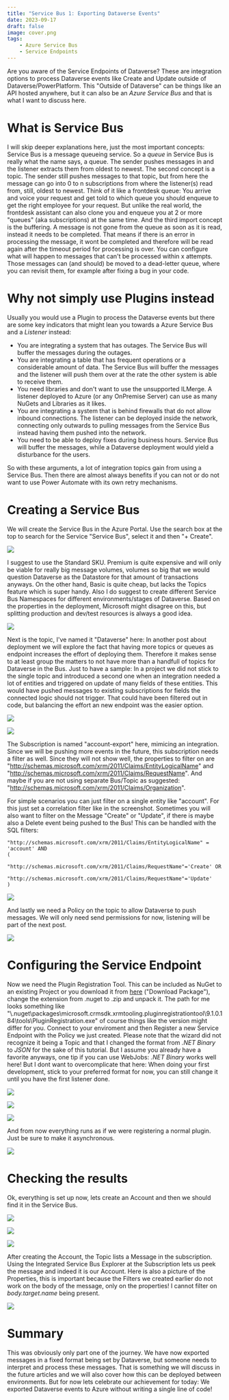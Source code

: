 ```yaml
---
title: "Service Bus 1: Exporting Dataverse Events"
date: 2023-09-17
draft: false
image: cover.png
tags:
    - Azure Service Bus
    - Service Endpoints
---
```


Are you aware of the Service Endpoints of Dataverse? These are integration options to process Dataverse events like Create and Update outside of Dataverse/PowerPlatform. This "Outside of Dataverse" can be things like an API hosted anywhere, but it can also be an _Azure Service Bus_ and that is what I want to discuss here.

# What is Service Bus
I will skip deeper explanations here, just the most important concepts: Service Bus is a message queueing service. So a _queue_ in Service Bus is really what the name says, a queue. The sender pushes messages in and the listener extracts them from oldest to newest. 
The second concept is a topic. The sender still pushes messages to that topic, but from here the message can go into 0 to n subscriptions from where the listener(s) read from, still, oldest to newest. Think of it like a frontdesk queue: You arrive and voice your request and get told to which queue you should enqueue to get the right employee for your request. But unlike the real world, the frontdesk assistant can also clone you and enqueue you at 2 or more "queues" (aka subscriptions) at the same time. 
And the third import concept is the buffering. A message is not gone from the queue as soon as it is read, instead it needs to be completed. That means if there is an error in processing the message, it wont be completed and therefore will be read again after the timeout period for processing is over. You can configure what will happen to messages that can't be processed within x attempts. Those messages can (and should) be moved to a dead-letter queue, where you can revisit them, for example after fixing a bug in your code.

# Why not simply use Plugins instead
Usually you would use a Plugin to process the Dataverse events but there are some key indicators that might lean you towards a Azure Service Bus and a _Listener_ instead:
- You are integrating a system that has outages. The Service Bus will buffer the messages during the outages.
- You are integrating a table that has frequent operations or a considerable amount of data. The Service Bus will buffer the messages and the listener will push them over at the rate the other system is able to receive them.
- You need libraries and don't want to use the unsupported ILMerge. A listener deployed to Azure (or any OnPremise Server) can use as many NuGets and Libraries as it likes.
- You are integrating a system that is behind firewalls that do not allow inbound connections. The listener can be deployed inside the network, connecting only outwards to pulling messages from the Service Bus instead having them pushed into the network.
- You need to be able to deploy fixes during business hours. Service Bus will buffer the messages, while a Dataverse deployment would yield a disturbance for the users.

So with these arguments, a lot of integration topics gain from using a Service Bus. Then there are almost always benefits if you can not or do not want to use Power Automate with its own retry mechanisms. 

# Creating a Service Bus
We will create the Service Bus in the Azure Portal. Use the search box at the top to search for the Service "Service Bus", select it and then "+ Create".

![](NewServiceBus.png)

I suggest to use the Standard SKU. Premium is quite expensive and will only be viable for really big message volumes, volumes so big that we would question Dataverse as the Datastore for that amount of transactions anyways. On the other hand, Basic is quite cheap, but lacks the Topics feature which is super handy.
Also I do suggest to create different Service Bus Namespaces for different environments/stages of Dataverse. Based on the properties in the deployment, Microsoft might disagree on this, but splitting production and dev/test resources is always a good idea.

![](NewTopic.png)

Next is the topic, I've named it "Dataverse" here: In another post about deployment we will explore the fact that having more topics or queues as endpoint increases the effort of deploying them. Therefore it makes sense to at least group the matters to not have more than a handfull of topics for Dataverse in the Bus.
Just to have a sample: In a project we did not stick to the single topic and introduced a second one when an integration needed a lot of entities and triggered on update of many fields of these entities. This would have pushed messages to existing subscriptions for fields the connected logic should not trigger. That could have been filtered out in code, but balancing the effort an new endpoint was the easier option.

![](Subscriptions.png)

![](NewSubscription.png)

The Subscription is named "account-export" here, mimicing an integration. Since we will be pushing more events in the future, this subscription needs a filter as well. Since they will not show well, the properties to filter on are "http://schemas.microsoft.com/xrm/2011/Claims/EntityLogicalName" and "http://schemas.microsoft.com/xrm/2011/Claims/RequestName". And maybe if you are not using separate Bus/Topic as suggested: "http://schemas.microsoft.com/xrm/2011/Claims/Organization".

For simple scenarios you can just filter on a single entity like "account". For this just set a correlation filter like in the screenshot. Sometimes you will also want to filter on the Message "Create" or "Update", if there is maybe also a Delete event being pushed to the Bus! This can be handled with the SQL filters:
```
"http://schemas.microsoft.com/xrm/2011/Claims/EntityLogicalName" = 'account' AND
(
	"http://schemas.microsoft.com/xrm/2011/Claims/RequestName"='Create' OR
	"http://schemas.microsoft.com/xrm/2011/Claims/RequestName"='Update'
)
```

![](NewFilter.png)

And lastly we need a Policy on the topic to allow Dataverse to push messages. We will only need send permissions for now, listening will be part of the next post.

![](NewPolicy.png)

# Configuring the Service Endpoint
Now we need the Plugin Registration Tool. This can be included as NuGet to an existing Project or you download it from [here](https://www.nuget.org/packages/Microsoft.CrmSdk.XrmTooling.PluginRegistrationTool) ("Download Package"), change the extension from .nuget to .zip and unpack it. The path for me looks something like "\\.nuget\packages\microsoft.crmsdk.xrmtooling.pluginregistrationtool\9.1.0.184\tools\PluginRegistration.exe" of course things like the version might differ for you.
Connect to your enviroment and then Register a new Service Endpoint with the Policy we just created. Please note that the wizard did not recognize it being a Topic and that I changed the format from _.NET Binary_ to _JSON_ for the sake of this tutorial. But I assume you already have a favorite anyways, one tip if you can use WebJobs: _.NET Binary_ works well here!
But I dont want to overcomplicate that here: When doing your first development, stick to your preferred format for now, you can still change it until you have the first listener done.

![](CreateServiceEndpoint.png)

![](ConnectionString.png)

![](Dialog.png)

And from now everything runs as if we were registering a normal plugin. Just be sure to make it asynchronous.

![](CreateStep.png)

# Checking the results
Ok, everything is set up now, lets create an Account and then we should find it in the Service Bus.

![](NewAccount.png)

![](TopicOverview.png)

![](MessageBody.png)

After creating the Account, the Topic lists a Message in the subscription. Using the Integrated Service Bus Explorer at the Subscription lets us peek the message and indeed it is our Account.
Here is also a picture of the Properties, this is important because the Filters we created earlier do not work on the body of the message, only on the properties! I cannot filter on _body.target.name_ being present.

![](MessageProperties.png)

# Summary
This was obviously only part one of the journey. We have now exported messages in a fixed format being set by Dataverse, but someone needs to interpret and process these messages. That is something we will discuss in the future articles and we will also cover how this can be deployed between environments. But for now lets celebrate our achievement for today: We exported Dataverse events to Azure without writing a single line of code!
